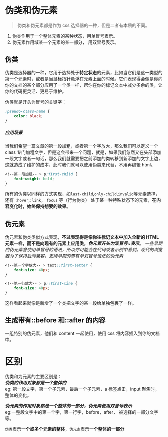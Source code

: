 # 伪类和伪元素

> 伪类和伪元素都是作为 css 选择器的一种，但是二者有本质的不同。

1. 伪类作用于一个整体元素的某种状态，用单冒号表示。
2. 伪元素作用域某一个元素的某一部分， 用双冒号表示。

## 伪类

伪类是选择器的一种，它用于选择处于**特定状态**的元素，比如当它们是这一类型的第一个元素时，或者是当鼠标指针悬浮在元素上面的时候。它们表现得会像是你向你的文档的某个部分应用了一个类一样，帮你在你的标记文本中减少多余的类，让你的代码更灵活、更易于维护。

伪类就是开头为冒号的关键字：

```css
:pseudo-class-name {
	color: black;
}
```

##### 应用场景

当我们希望一篇文章的第一段加粗，或者第一个字放大，那么我们可以定义一个 class 专门加粗文字，但是这会带来一个问题，就是，如果我们忽然又在头部添加一段文字或者一句话，那么我们就需要把之前添加的类转移到新添加的文字上边，这就造成了维护的成本，此时我们就可以使用伪类来代替，不用再编辑 html。

```css
<!--第一段加粗-- > p:first-child {
	font-weight: bold;
}
```

所有的伪类以同样的方式实现，如`last-child`,`only-child`,`invalid`等元素选择，还有 `:hover`,`:link`， `focus` 等（行为伪类） 处于某一种特殊状态下的元素，**在内容变化时，始终保持想要的效果**。

## 伪元素

伪元素和伪类类似方式表现，**不过表现得是像你往标记文本中加入全新的 HTML 元素一样，而不是向现有的元素上应用类**。**_伪元素开头为双冒号::表示_**。
_一些早期的伪元素曾使用单冒号的语法，所以你可能会在代码或者示例中看到。现代的浏览器为了保持后向兼容，支持早期的带有单双冒号语法的伪元素_

```css
<!--第一个字放大-- > text::first-letter {
	font-size: 40px;
}

<!--第一行放大-- > p::first-line {
	font-size: 40px;
}
```

这样看起来就像是新增了一个类把文字的某一段给单独包裹了一样。

## 生成带有::before 和::after 的内容

一组特别的伪元素，他们和 content 一起使用，使用 css 将内容插入到你的文档中。

# 区别

伪类和为元素的主要区别是：  
**_伪类的作用对象都是一个整体的_**  
eg: 第一段文字，第一个子元素，最后一个子元素，a 标签点击，input 聚焦时，整体的变化。

**_伪元素的作用对象都是一个整体的一部分，伪元素使用双冒号表示_**  
eg:一整段文字中的第一个字，第一行字，before，after， 被选择的一部分文字等。

`伪类`表示**一个或多个元素的整体**，`伪元素`表示**一个整体的一部分**
